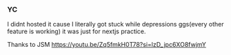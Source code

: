 ### YC

I didnt hosted it cause I literally got stuck while depressions ggs(every other feature is working)
it was just for nextjs practice.

Thanks to JSM 
https://youtu.be/Zq5fmkH0T78?si=lzD_jpc6XO8fwjmY

